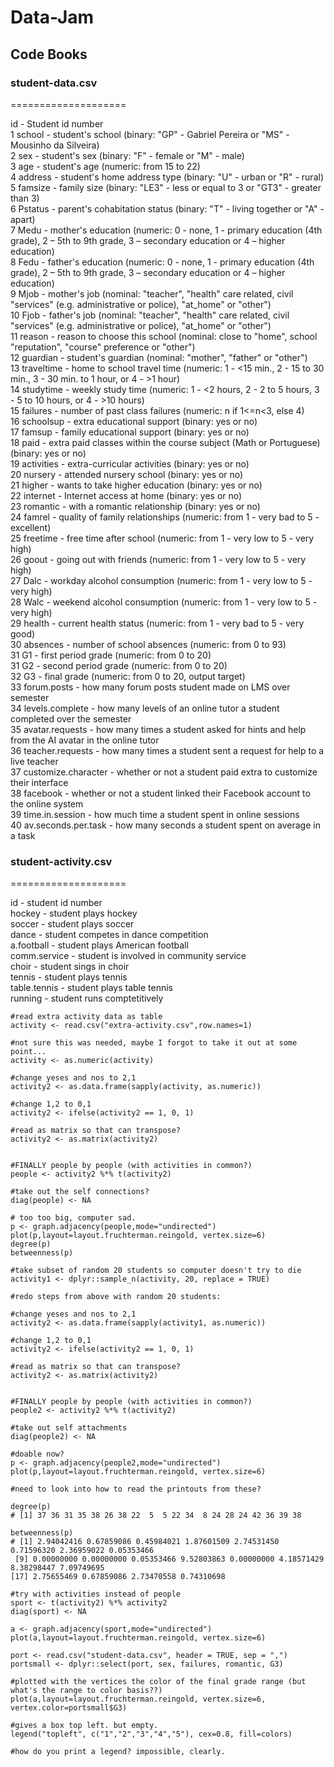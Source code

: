 # Data-Jam
## Code Books

### student-data.csv
====================

id - Student id number  
1 school - student's school (binary: "GP" - Gabriel Pereira or "MS" - Mousinho da Silveira)  
2 sex - student's sex (binary: "F" - female or "M" - male)  
3 age - student's age (numeric: from 15 to 22)  
4 address - student's home address type (binary: "U" - urban or "R" - rural)  
5 famsize - family size (binary: "LE3" - less or equal to 3 or "GT3" - greater than 3)  
6 Pstatus - parent's cohabitation status (binary: "T" - living together or "A" - apart)  
7 Medu - mother's education (numeric: 0 - none,  1 - primary education (4th grade), 2 – 5th to 9th grade, 3 – secondary education or 4 – higher education)  
8 Fedu - father's education (numeric: 0 - none,  1 - primary education (4th grade), 2 – 5th to 9th grade, 3 – secondary education or 4 – higher education)  
9 Mjob - mother's job (nominal: "teacher", "health" care related, civil "services" (e.g. administrative or police), "at_home" or "other")  
10 Fjob - father's job (nominal: "teacher", "health" care related, civil "services" (e.g. administrative or police), "at_home" or "other")  
11 reason - reason to choose this school (nominal: close to "home", school "reputation", "course" preference or "other")  
12 guardian - student's guardian (nominal: "mother", "father" or "other")  
13 traveltime - home to school travel time (numeric: 1 - <15 min., 2 - 15 to 30 min., 3 - 30 min. to 1 hour, or 4 - >1 hour)  
14 studytime - weekly study time (numeric: 1 - <2 hours, 2 - 2 to 5 hours, 3 - 5 to 10 hours, or 4 - >10 hours)  
15 failures - number of past class failures (numeric: n if 1<=n<3, else 4)  
16 schoolsup - extra educational support (binary: yes or no)  
17 famsup - family educational support (binary: yes or no)  
18 paid - extra paid classes within the course subject (Math or Portuguese) (binary: yes or no)  
19 activities - extra-curricular activities (binary: yes or no)  
20 nursery - attended nursery school (binary: yes or no)  
21 higher - wants to take higher education (binary: yes or no)  
22 internet - Internet access at home (binary: yes or no)  
23 romantic - with a romantic relationship (binary: yes or no)  
24 famrel - quality of family relationships (numeric: from 1 - very bad to 5 - excellent)  
25 freetime - free time after school (numeric: from 1 - very low to 5 - very high)  
26 goout - going out with friends (numeric: from 1 - very low to 5 - very high)  
27 Dalc - workday alcohol consumption (numeric: from 1 - very low to 5 - very high)  
28 Walc - weekend alcohol consumption (numeric: from 1 - very low to 5 - very high)  
29 health - current health status (numeric: from 1 - very bad to 5 - very good)  
30 absences - number of school absences (numeric: from 0 to 93)  
31 G1 - first period grade (numeric: from 0 to 20)  
31 G2 - second period grade (numeric: from 0 to 20)  
32 G3 - final grade (numeric: from 0 to 20, output target)  
33 forum.posts - how many forum posts student made on LMS over semester  
34 levels.complete - how many levels of an online tutor a student completed over the semester  
35 avatar.requests - how many times a student asked for hints and help from the AI avatar in the online tutor  
36 teacher.requests - how many times a student sent a request for help to a live teacher  
37 customize.character - whether or not a student paid extra to customize their interface  
38 facebook - whether or not a student linked their Facebook account to the online system  
39 time.in.session - how much time a student spent in online sessions  
40 av.seconds.per.task - how many seconds a student spent on average in a task  

### student-activity.csv
====================

id - student id number  
hockey - student plays hockey  
soccer - student plays soccer  
dance - student competes in dance competition  
a.football - student plays American football  
comm.service - student is involved in community service  
choir - student sings in choir  
tennis - student plays tennis  
table.tennis - student plays table tennis  
running - student runs comptetitively  

```{r}
#read extra activity data as table
activity <- read.csv("extra-activity.csv",row.names=1)

#not sure this was needed, maybe I forgot to take it out at some point...
activity <- as.numeric(activity)

#change yeses and nos to 2,1
activity2 <- as.data.frame(sapply(activity, as.numeric))

#change 1,2 to 0,1
activity2 <- ifelse(activity2 == 1, 0, 1)

#read as matrix so that can transpose?
activity2 <- as.matrix(activity2)


#FINALLY people by people (with activities in common?)
people <- activity2 %*% t(activity2)

#take out the self connections?
diag(people) <- NA

# too too big, computer sad. 
p <- graph.adjacency(people,mode="undirected")
plot(p,layout=layout.fruchterman.reingold, vertex.size=6)
degree(p)
betweenness(p)

#take subset of random 20 students so computer doesn't try to die
activity1 <- dplyr::sample_n(activity, 20, replace = TRUE)

#redo steps from above with random 20 students:

#change yeses and nos to 2,1
activity2 <- as.data.frame(sapply(activity1, as.numeric))

#change 1,2 to 0,1
activity2 <- ifelse(activity2 == 1, 0, 1)

#read as matrix so that can transpose?
activity2 <- as.matrix(activity2)


#FINALLY people by people (with activities in common?)
people2 <- activity2 %*% t(activity2)

#take out self attachments
diag(people2) <- NA

#doable now?
p <- graph.adjacency(people2,mode="undirected")
plot(p,layout=layout.fruchterman.reingold, vertex.size=6)

#need to look into how to read the printouts from these?

degree(p)
# [1] 37 36 31 35 38 26 38 22  5  5 22 34  8 24 28 24 42 36 39 38

betweenness(p)
# [1] 2.94042416 0.67859086 0.45984021 1.87601509 2.74531450 0.71596320 2.36959022 0.05353466
 [9] 0.00000000 0.00000000 0.05353466 9.52803863 0.00000000 4.18571429 8.38298447 7.09749695
[17] 2.75655469 0.67859086 2.73470558 0.74310698

#try with activities instead of people
sport <- t(activity2) %*% activity2
diag(sport) <- NA

a <- graph.adjacency(sport,mode="undirected")
plot(a,layout=layout.fruchterman.reingold, vertex.size=6)

port <- read.csv("student-data.csv", header = TRUE, sep = ",")
portsmall <- dplyr::select(port, sex, failures, romantic, G3)

#plotted with the vertices the color of the final grade range (but what's the range to color basis??)
plot(a,layout=layout.fruchterman.reingold, vertex.size=6, vertex.color=portsmall$G3)

#gives a box top left. but empty.
legend("topleft", c("1","2","3","4","5"), cex=0.8, fill=colors)

#how do you print a legend? impossible, clearly. 


```


